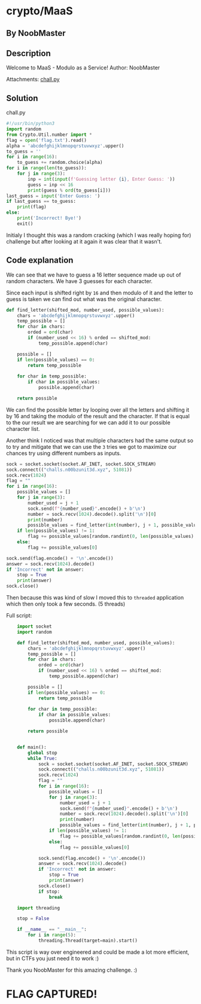 # crypto/MaaS

## By NoobMaster

## Description

Welcome to MaaS - Modulo as a Service! Author: NoobMaster

Attachments:
[chall.py](https://ctf.n00bzunit3d.xyz/files/b265c5538c1af3c1a8388b2359870ccf/chall.py)

## Solution

chall.py
```python
#!/usr/bin/python3
import random
from Crypto.Util.number import *
flag = open('flag.txt').read()
alpha = 'abcdefghijklmnopqrstuvwxyz'.upper()
to_guess = ''
for i in range(16):
	to_guess += random.choice(alpha)
for i in range(len(to_guess)):
	for j in range(3):
		inp = int(input(f'Guessing letter {i}, Enter Guess: '))
		guess = inp << 16
		print(guess % ord(to_guess[i]))
last_guess = input('Enter Guess: ')
if last_guess == to_guess:
	print(flag)
else:
	print('Incorrect! Bye!')
	exit()
```

Initialy I thought this was a random cracking (which I was really hoping for) challenge but after looking at it again it was clear that it wasn't.

## Code explanation

We can see that we have to guess a 16 letter sequence made up out of random characters. We have 3 guesses for each character. 

Since each input is shifted right by `16` and then modulo of it and the letter to guess is taken we can find out what was the original character.

```python
def find_letter(shifted_mod, number_used, possible_values):
    chars = 'abcdefghijklmnopqrstuvwxyz'.upper()
    temp_possible = []
    for char in chars:
        orded = ord(char)
        if (number_used << 16) % orded == shifted_mod:
            temp_possible.append(char)

    possible = []
    if len(possible_values) == 0:
        return temp_possible
    
    for char in temp_possible:
        if char in possible_values:
            possible.append(char)

    return possible
```

We can find the possible letter by looping over all the letters and shifting it by 16 and taking the modulo of the result and the character. If that is equal to the our result we are searching for we can add it to our possible character list.

Another think I noticed was that multiple characters had the same output so to try and mitigate that we can use the ``3`` tries we got to maximize our chances try using different numbers as inputs.

````python
sock = socket.socket(socket.AF_INET, socket.SOCK_STREAM)
sock.connect(("challs.n00bzunit3d.xyz", 51081))
sock.recv(1024)
flag = ""
for i in range(16):
    possible_values = []
    for j in range(3):
        number_used = j + 1
        sock.send(f"{number_used}".encode() + b'\n')
        number = sock.recv(1024).decode().split('\n')[0]
        print(number)
        possible_values = find_letter(int(number), j + 1, possible_values)
    if len(possible_values) != 1:
        flag += possible_values[random.randint(0, len(possible_values) - 1)]
    else:
        flag += possible_values[0]

sock.send(flag.encode() + '\n'.encode())
answer = sock.recv(1024).decode()
if 'Incorrect' not in answer:
    stop = True
    print(answer)
sock.close()
````

Then because this was kind of slow I moved this to `threaded` application which then only took a few seconds. (5 threads)

Full script:
````python
    import socket
    import random

    def find_letter(shifted_mod, number_used, possible_values):
        chars = 'abcdefghijklmnopqrstuvwxyz'.upper()
        temp_possible = []
        for char in chars:
            orded = ord(char)
            if (number_used << 16) % orded == shifted_mod:
                temp_possible.append(char)

        possible = []
        if len(possible_values) == 0:
            return temp_possible
        
        for char in temp_possible:
            if char in possible_values:
                possible.append(char)

        return possible


    def main():
        global stop
        while True:
            sock = socket.socket(socket.AF_INET, socket.SOCK_STREAM)
            sock.connect(("challs.n00bzunit3d.xyz", 51081))
            sock.recv(1024)
            flag = ""
            for i in range(16):
                possible_values = []
                for j in range(3):
                    number_used = j + 1
                    sock.send(f"{number_used}".encode() + b'\n')
                    number = sock.recv(1024).decode().split('\n')[0]
                    print(number)
                    possible_values = find_letter(int(number), j + 1, possible_values)
                if len(possible_values) != 1:
                    flag += possible_values[random.randint(0, len(possible_values) - 1)]
                else:
                    flag += possible_values[0]

            sock.send(flag.encode() + '\n'.encode())
            answer = sock.recv(1024).decode()
            if 'Incorrect' not in answer:
                stop = True
                print(answer)
            sock.close()
            if stop:
                break

    import threading

    stop = False

    if __name__ == "__main__":
        for i in range(5):
            threading.Thread(target=main).start()
````

This script is way over engineered and could be made a lot more efficient, but in CTFs you just need it to work :)

Thank you NoobMaster for this amazing challenge. :)

# FLAG CAPTURED!